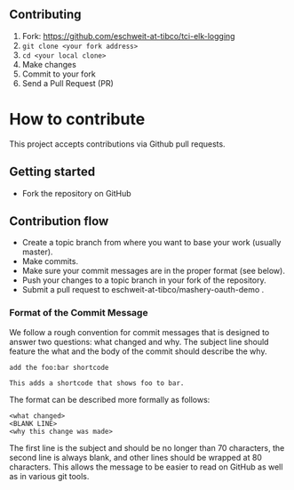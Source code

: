 ## Contributing

1. Fork: https://github.com/eschweit-at-tibco/tci-elk-logging
2. `git clone <your fork address>`
3. `cd <your local clone>`
4. Make changes
5. Commit to your fork
6. Send a Pull Request (PR)

# How to contribute

This project accepts contributions via Github pull requests.

## Getting started

- Fork the repository on GitHub

## Contribution flow

- Create a topic branch from where you want to base your work (usually master).
- Make commits.
- Make sure your commit messages are in the proper format (see below).
- Push your changes to a topic branch in your fork of the repository.
- Submit a pull request to eschweit-at-tibco/mashery-oauth-demo
.

### Format of the Commit Message

We follow a rough convention for commit messages that is designed to answer two
questions: what changed and why. The subject line should feature the what and
the body of the commit should describe the why.

```
add the foo:bar shortcode

This adds a shortcode that shows foo to bar.
```

The format can be described more formally as follows:
```
<what changed>
<BLANK LINE>
<why this change was made>
```

The first line is the subject and should be no longer than 70 characters, the
second line is always blank, and other lines should be wrapped at 80 characters.
This allows the message to be easier to read on GitHub as well as in various
git tools.


